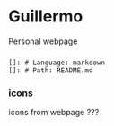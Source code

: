 # Guillermo
Personal webpage

###
    
    []: # Language: markdown
    []: # Path: README.md


### icons

icons from webpage ???
